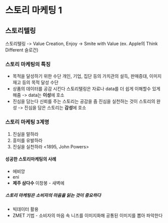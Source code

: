 # 스토리 마케팅 1
## 스토리텔링
스토리텔링 -> Value Creation, Enjoy -> Smite with Value
(ex. Apple의 Think Different 슬로건)
### 스토리 마케팅의 특징
- 목적을 달성하기 위한 수단
  개인, 기업, 집단 등의 가치관의 설득, 판매증대, 이미지 재고 등의 목적 달성 수단
- 상품의 데이터를 공감 시킨다
  스토리텔링은 자료나 data를 더 쉽게 이해할수 있게 해줌 -> data는 **이성**에 호소
- 진심을 담는다
  신뢰를 주는 스토리는 공감을 줌
  진심을 실천하는 것이 스토리의 완성 -> 진심을 담은 스토리는 **감성**에 호소
### 스토리 마케팅 3계명
1. 진실을 말하라
2. 흥미를 유발하라
3. 진실을 실천하라
<1895, John Powers>
#### 성공한 스토리마케팅의 사례
- 에비앙
- eni
- **제주 삼다수**
  이창봉 - 새벽에
##### 스토리 마케팅은 소비자의 마음을 읽는 것이 중요하다
- 빅데이터 활용
- ZMET 기법 - 소비자의 마음 속 니즈를 이미지화해 공통된 이미지를 뽑아 파악한다